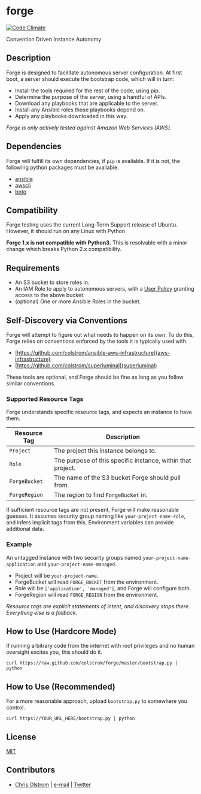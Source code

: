 # forge

[![Code Climate](https://codeclimate.com/github/telusdigital/forge/badges/gpa.svg)](https://codeclimate.com/github/telusdigital/forge)

Convention Driven Instance Autonomy

## Description

Forge is designed to facilitate autonomous server configuration. At first boot, a server should execute the bootstrap code, which will in turn:

* Install the tools required for the rest of the code, using pip.
* Determine the purpose of the server, using a handful of APIs.
* Download any playbooks that are applicable to the server.
* Install any Ansible roles those playbooks depend on.
* Apply any playbooks downloaded in this way.

_Forge is only actively tested against Amazon Web Services (AWS)._

## Dependencies

Forge will fulfill its own dependencies, if `pip` is available. If it is not, the following python packages must be available.

* [ansible](https://github.com/ansible/ansible/)
* [awscli](https://aws.amazon.com/cli/)
* [boto](https://boto.readthedocs.org/)

## Compatibility

Forge testing uses the current Long-Term Support release of Ubuntu. However, it should run on any Linux with Python.

**Forge 1.x is not compatible with Python3.** This is resolvable with a minor change which breaks Python 2.x compatibility.

## Requirements

* An S3 bucket to store roles in.
* An IAM Role to apply to autonomous servers, with a [User Policy](https://github.com/colstrom/forge/blob/master/examples/policy.json) granting access to the above bucket.
* (optional) One or more Ansible Roles in the bucket.

## Self-Discovery via Conventions

Forge will attempt to figure out what needs to happen on its own. To do this, Forge relies on conventions enforced by the tools it is typically used with.

* [https://github.com/colstrom/ansible-aws-infrastructure](aws-infrastructure)
* [https://github.com/colstrom/superluminal](superluminal)

These tools are optional, and Forge should be fine as long as you follow similar conventions.

### Supported Resource Tags

Forge understands specific resource tags, and expects an instance to have them.

| Resource Tag  | Description
|---------------|------------
| `Project`     | The project this instance belongs to.
| `Role`        | The purpose of this specific instance, within that project.
| `ForgeBucket` | The name of the S3 bucket Forge should pull from.
| `ForgeRegion` | The region to find `ForgeBucket` in.

If sufficient resource tags are not present, Forge will make reasonable guesses. It assumes security group naming like `your-project-name-role`, and infers implicit tags from this. Environment variables can provide additional data.


### Example

An untagged instance with two security groups named `your-project-name-application` and  `your-project-name-managed`.

* Project will be `your-project-name`.
* ForgeBucket will read `FORGE_BUCKET` from the environment.
* Role will be `['application', 'managed']`, and Forge will configure both.
* ForgeRegion will read `FORGE_REGION` from the environment.

_Resource tags are explicit statements of intent, and discovery stops there. Everything else is a fallback._

## How to Use (Hardcore Mode)

If running arbitrary code from the internet with root privileges and no human oversight excites you, this should do it.

```
curl https://raw.github.com/colstrom/forge/master/bootstrap.py | python
```

## How to Use (Recommended)

For a more reasonable approach, upload ```bootstrap.py``` to somewhere you control.

```
curl https://YOUR_URL_HERE/bootstrap.py | python
```

## License

[MIT](https://tldrlegal.com/license/mit-license)

## Contributors

* [Chris Olstrom](https://colstrom.github.io/) | [e-mail](mailto:chris@olstrom.com) | [Twitter](https://twitter.com/ChrisOlstrom)
